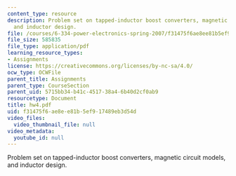 ```yaml
---
content_type: resource
description: Problem set on tapped-inductor boost converters, magnetic circuit models,
  and inductor design.
file: /courses/6-334-power-electronics-spring-2007/f31475f6ae8ee81b5ef917489eb3d54d_hw4.pdf
file_size: 585835
file_type: application/pdf
learning_resource_types:
- Assignments
license: https://creativecommons.org/licenses/by-nc-sa/4.0/
ocw_type: OCWFile
parent_title: Assignments
parent_type: CourseSection
parent_uid: 5715bb34-b41c-4517-38a4-6b40d2cf0ab9
resourcetype: Document
title: hw4.pdf
uid: f31475f6-ae8e-e81b-5ef9-17489eb3d54d
video_files:
  video_thumbnail_file: null
video_metadata:
  youtube_id: null
---
```

Problem set on tapped-inductor boost converters, magnetic circuit models, and inductor design.
